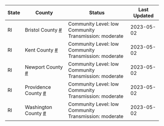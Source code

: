 State | County | Status | Last Updated
--- | --- | --- | --- 
RI | Bristol County <a href="#bristol_county">#</a> | <a name="bristol_county"></a>Community Level: low<br/>Community Transmission: moderate | 2023-05-02
RI | Kent County <a href="#kent_county">#</a> | <a name="kent_county"></a>Community Level: low<br/>Community Transmission: moderate | 2023-05-02
RI | Newport County <a href="#newport_county">#</a> | <a name="newport_county"></a>Community Level: low<br/>Community Transmission: moderate | 2023-05-02
RI | Providence County <a href="#providence_county">#</a> | <a name="providence_county"></a>Community Level: low<br/>Community Transmission: moderate | 2023-05-02
RI | Washington County <a href="#washington_county">#</a> | <a name="washington_county"></a>Community Level: low<br/>Community Transmission: moderate | 2023-05-02
